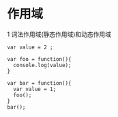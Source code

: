 # 作用域

1 词法作用域(静态作用域)和动态作用域

```
var value = 2 ;

var foo = function(){
  console.log(value);
}

var bar = function(){
  var value = 1;
  foo();
}
bar();


```
